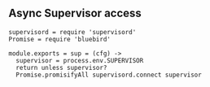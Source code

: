 Async Supervisor access
-----------------------

    supervisord = require 'supervisord'
    Promise = require 'bluebird'

    module.exports = sup = (cfg) ->
      supervisor = process.env.SUPERVISOR
      return unless supervisor?
      Promise.promisifyAll supervisord.connect supervisor
